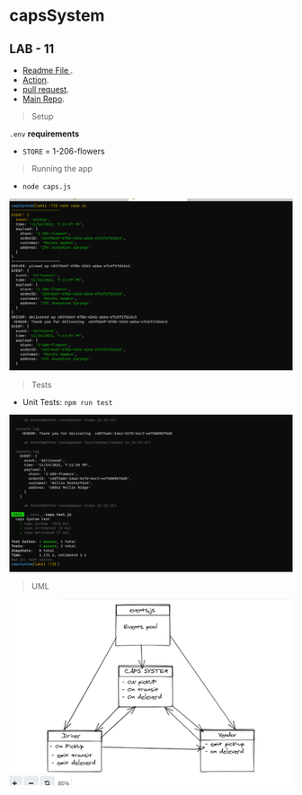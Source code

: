 # capsSystem


## LAB - 11
- [Readme File ](https://github.com/MohammadAljadayh/capsSystem/blob/main/README.md).
- [Action](https://github.com/MohammadAljadayh/capsSystem/actions).
- [pull request]().
- [Main Repo](https://github.com/MohammadAljadayh/capsSystem).

> Setup

`.env` **requirements**

- `STORE` = 1-206-flowers

> Running the app

- `node caps.js`

![caps](./caps.PNG)



> Tests

- Unit Tests: `npm run test`


![test](./test.PNG)

> UML

![uml](lab11.PNG)
